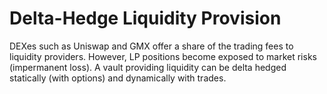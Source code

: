 # Delta-Hedge Liquidity Provision

DEXes such as Uniswap and GMX offer a share of the trading fees to liquidity providers. However, LP positions become exposed to market risks (impermanent loss). A vault providing liquidity can be delta hedged statically (with options) and dynamically with trades.
